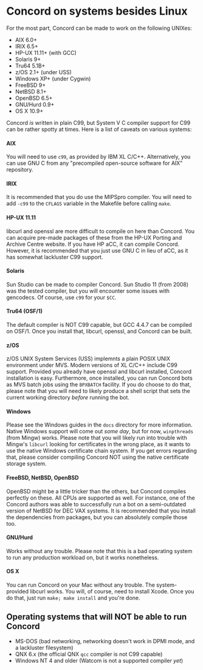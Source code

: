 # Concord on systems besides Linux

For the most part, Concord can be made to work on the following UNIXes:

* AIX 6.0+
* IRIX 6.5+
* HP-UX 11.11+ (with GCC)
* Solaris 9+ 
* Tru64 5.1B+
* z/OS 2.1+ (under USS)
* Windows XP+ (under Cygwin)
* FreeBSD 9+
* NetBSD 8.1+
* OpenBSD 6.5+
* GNU/Hurd 0.9+
* OS X 10.9+

Concord *is* written in plain C99, but System V C compiler support for C99 can be rather spotty at times. Here is a list of caveats on various systems:

#### AIX
You will need to use `c99`, as provided by IBM XL C/C++. Alternatively, you can use GNU C from any "precompiled open-source software for AIX" repository. 

#### IRIX
It is recommended that you do use the MIPSpro compiler. You will need to add `-c99` to the `CFLAGS` variable in the Makefile before calling `make`.

#### HP-UX 11.11
libcurl and openssl are more difficult to compile on here than Concord. You can acquire pre-made packages of these from the HP-UX Porting and Archive Centre website. If you have HP aCC, it can compile Concord. However, it is recommended that you just use GNU C in lieu of aCC, as it has somewhat lackluster C99 support.

#### Solaris
Sun Studio can be made to compiler Concord. Sun Studio 11 (from 2008) was the tested compiler, but you will encounter some issues with gencodecs. Of course, use `c99` for your `$CC`. 

#### Tru64 (OSF/1)
The default compiler is NOT C99 capable, but GCC 4.4.7 can be compiled on OSF/1. Once you install that, libcurl, openssl, and Concord can be built. 

#### z/OS
z/OS UNIX System Services (USS) implemnts a plain POSIX UNIX environment under MVS. Modern versions of XL C/C++ include C99 support. Provided you already have openssl and libcurl installed, Concord installation is easy. Furthermore, once installed, you can run Concord bots as MVS batch jobs using the `BPXBATCH` facility. If you do choose to do that, please note that you will need to likely produce a shell script that sets the current working directory *before* running the bot. 

#### Windows
Please see the Windows guides in the `docs` directory for more information. Native Windows support will come out *some day*, but for now, `winpthreads` (from Mingw) works. Please note that you will likely run into trouble with Mingw's `libcurl` looking for certificates in the wrong place, as it wants to use the native Windows certificate chain system. If you get errors regarding that, please consider compiling Concord NOT using the native certificate storage system. 

#### FreeBSD, NetBSD, OpenBSD
OpenBSD might be a little tricker than the others, but Concord compiles perfectly on these. All CPUs are supported as well. For instance, one of the Concord authors was able to successfully run a bot on a semi-outdated version of NetBSD for DEC VAX systems. It is recommended that you install the dependencies from packages, but you can absolutely compile those too.

#### GNU/Hurd
Works without any trouble. Please note that this is a bad operating system to run any production workload on, but it works nonetheless.

#### OS X
You can run Concord on your Mac without any trouble. The system-provided libcurl works. You will, of course, need to install Xcode. Once you do that, just run `make; make install` and you're done.

## Operating systems that will NOT be able to run Concord

* MS-DOS (bad networking, networking doesn't work in DPMI mode, and a lackluster filesystem)
* QNX 6.x (the official QNX `qcc` compiler is not C99 capable)
* Windows NT 4 and older (Watcom is not a supported compiler *yet*)
